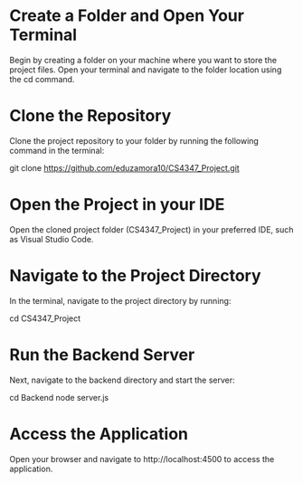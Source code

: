 **Create a Folder and Open Your Terminal**
=============================================================================================================================================================================

Begin by creating a folder on your machine where you want to store the project files. Open your terminal and navigate to the folder location using the cd command.

**Clone the Repository**
=============================================================================================================================================================================
Clone the project repository to your folder by running the following command in the terminal:

git clone https://github.com/eduzamora10/CS4347_Project.git

**Open the Project in your IDE**
=============================================================================================================================================================================
Open the cloned project folder (CS4347_Project) in your preferred IDE, such as Visual Studio Code.

**Navigate to the Project Directory**
=============================================================================================================================================================================
In the terminal, navigate to the project directory by running:

cd CS4347_Project

**Run the Backend Server**
=============================================================================================================================================================================
Next, navigate to the backend directory and start the server:

cd Backend
node server.js

**Access the Application**
=============================================================================================================================================================================
Open your browser and navigate to http://localhost:4500 to access the application.

